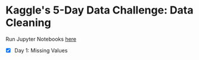 # Kaggle's 5-Day Data Challenge: Data Cleaning

Run Jupyter Notebooks [here](https://mybinder.org/v2/gh/strongdan/kaggle-data-cleaning/master)

- [X] Day 1: Missing Values
